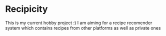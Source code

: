 # Recipicity
This is my current hobby project :) I am aiming for a recipe recomender system which contains recipes from other platforms as well as private ones
